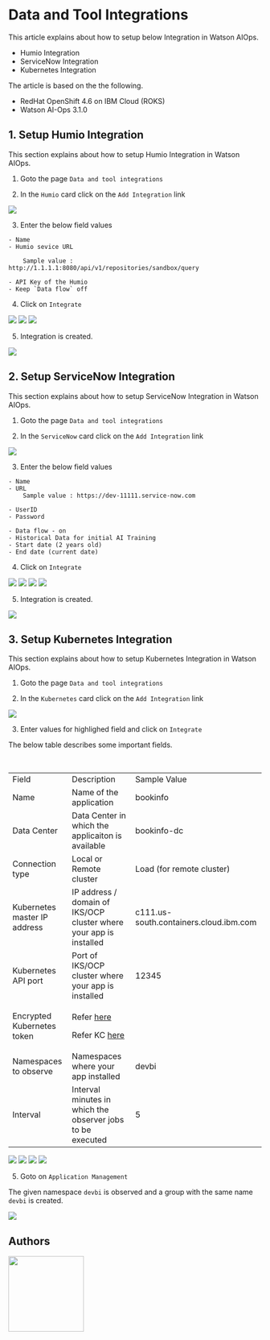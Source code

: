# Data and Tool Integrations

This article explains about how to setup below Integration in Watson AIOps.

- Humio Integration
- ServiceNow Integration
- Kubernetes Integration

The article is based on the the following.

- RedHat OpenShift 4.6 on IBM Cloud (ROKS)
- Watson AI-Ops 3.1.0

## 1. Setup Humio Integration

This section explains about how to setup Humio Integration in Watson AIOps.

1. Goto the page `Data and tool integrations`

2. In the `Humio` card click on the `Add Integration` link

<img src="images/1-image-01.png">


3. Enter the below field values

```
- Name 
- Humio sevice URL

    Sample value : http://1.1.1.1:8080/api/v1/repositories/sandbox/query

- API Key of the Humio
- Keep `Data flow` off
```

4. Click on `Integrate` 

<img src="images/1-image-02.png">
<img src="images/1-image-03.png">
<img src="images/1-image-04.png">

5. Integration is created.

<img src="images/1-image-05.png">


## 2. Setup ServiceNow Integration

This section explains about how to setup ServiceNow Integration in Watson AIOps.

1. Goto the page `Data and tool integrations`

2. In the `ServiceNow` card click on the `Add Integration` link

<img src="images/2-image-1.png">

3. Enter the below field values

```
- Name 
- URL
    Sample value : https://dev-11111.service-now.com

- UserID
- Password

- Data flow - on
- Historical Data for initial AI Training
- Start date (2 years old)
- End date (current date)
```

4. Click on `Integrate`

<img src="images/2-image-2.png">
<img src="images/2-image-3.png">
<img src="images/2-image-4.png">
<img src="images/2-image-5.png">

5. Integration is created.

<img src="images/2-image-6.png">


## 3. Setup Kubernetes Integration

This section explains about how to setup Kubernetes Integration in Watson AIOps.

1. Goto the page `Data and tool integrations`

2. In the `Kubernetes` card click on the `Add Integration` link

<img src="images/3-image-10.png">

3. Enter values for highlighed field and click on `Integrate`

The below table describes some important fields.

<table>
    <tr>
        <td>Field</td>
        <td>Description</td>
        <td>Sample Value</td>
    </tr>
    <tr>
        <td>Name</td>
        <td>Name of the application</td>
        <td>bookinfo</td>
    </tr>
    <tr>
        <td>Data Center</td>
        <td>Data Center in which the applicaiton is available</td>
        <td>bookinfo-dc</td>
    </tr> 
    <tr>
        <td>Connection type</td>
        <td>Local or Remote cluster</td>
        <td>Load  (for remote cluster)</td>
    </tr>
    <tr>
        <td>Kubernetes master IP address</td>
        <td>IP address / domain of IKS/OCP cluster where your app is installed</td>
        <td>c111.us-south.containers.cloud.ibm.com</td>
    </tr>
    <tr>
        <td>Kubernetes API port</td>
        <td>Port of IKS/OCP cluster where your app is installed</td>
        <td>12345</td>
    </tr>    
    <tr>
        <td>Encrypted Kubernetes token</td>
        <td>

Refer [here](https://github.com/ibm-gsi-ecosystem/watson-ai-ops-guide/tree/master/600-getting-cluster-access-token)
       
Refer KC [here](https://www.ibm.com/docs/en/cloud-paks/cp-waiops/3.1.0?topic=integrations-kubernetes)
        </td>
        <td></td>
    </tr>
    <tr>
        <td>Namespaces to observe</td>
        <td>Namespaces where your app installed</td>
        <td>devbi</td>
    </tr>  
    <tr>
        <td>Interval</td>
        <td>Interval minutes in which the observer jobs to be executed</td>
        <td>5</td>
    </tr>
</table>

<img src="images/3-image-11.png">
<img src="images/3-image-12.png">
<img src="images/3-image-13.png">
<img src="images/3-image-14.png">


5. Goto on `Application Management` 

The given namespace `devbi` is observed and a group with the same name `devbi` is created. 

<img src="images/3-image-15.png">


## Authors

<img src="images/authors.png" height="150px">